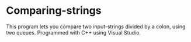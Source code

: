 # Comparing-strings

This program lets you compare two input-strings divided by a colon, using two queues. 
Programmed with C++ using Visual Studio. 
